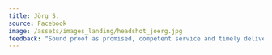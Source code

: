 ```yaml
---
title: Jörg S.
source: Facebook
image: /assets/images_landing/headshot_joerg.jpg
feedback: "Sound proof as promised, competent service and timely delivery. The communication with Q-Windows and the service was excellent. Definitely a recommendation."
---
```

